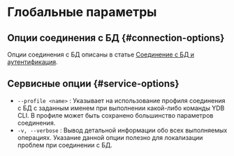 # Глобальные параметры

## Опции соединения с БД {#connection-options}

Опции соединения с БД описаны в статье [Соединение с БД и аутентификация](../../connect.md#command-line-pars).

## Сервисные опции {#service-options}

- `--profile <name>` : Указывает на использование профиля соединения с БД с заданным именем при выполнении какой-либо команды YDB CLI. В профиле может быть сохранено большинство параметров соединения.
- `-v, --verbose` : Вывод детальной информации обо всех выполняемых операциях. Указание данной опции полезно для локализации проблем при соединении с БД.
